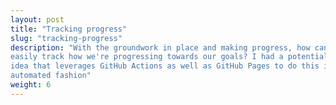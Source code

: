 ```yaml
---
layout: post
title: "Tracking progress"
slug: "tracking-progress"
description: "With the groundwork in place and making progress, how can we
easily track how we're progressing towards our goals? I had a potentially silly
idea that leverages GitHub Actions as well as GitHub Pages to do this in an
automated fashion"
weight: 6
---
```

